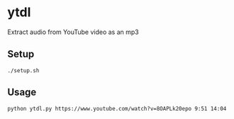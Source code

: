 # ytdl

Extract audio from YouTube video as an mp3

## Setup

`./setup.sh`

## Usage

`python ytdl.py https://www.youtube.com/watch?v=8OAPLk20epo 9:51 14:04`
